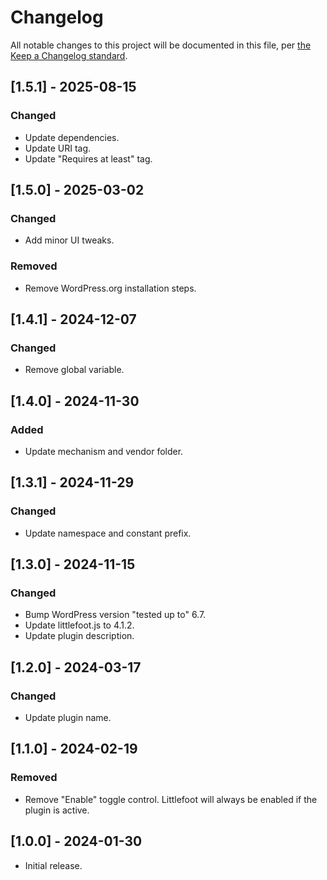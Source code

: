 # Changelog

All notable changes to this project will be documented in this file, per [the Keep a Changelog standard](http://keepachangelog.com/).

## [1.5.1] - 2025-08-15

### Changed

- Update dependencies.
- Update URI tag.
- Update "Requires at least" tag.

## [1.5.0] - 2025-03-02

### Changed

- Add minor UI tweaks.

### Removed

- Remove WordPress.org installation steps.

## [1.4.1] - 2024-12-07

### Changed

- Remove global variable.

## [1.4.0] - 2024-11-30

### Added

- Update mechanism and vendor folder.

## [1.3.1] - 2024-11-29

### Changed

- Update namespace and constant prefix.

## [1.3.0] - 2024-11-15

### Changed

- Bump WordPress version "tested up to" 6.7.
- Update littlefoot.js to 4.1.2.
- Update plugin description.

## [1.2.0] - 2024-03-17

### Changed

- Update plugin name.

## [1.1.0] - 2024-02-19

### Removed

- Remove "Enable" toggle control. Littlefoot will always be enabled if the plugin is active.

## [1.0.0] - 2024-01-30

- Initial release.
